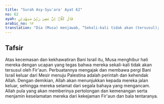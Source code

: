```yaml
---
title: "Surah Asy-Syu'ara' Ayat 62"
no: 62
ayah: قَالَ كَلَّاۗ اِنَّ مَعِيَ رَبِّيْ سَيَهْدِيْنِ  
arabic_no: ٦٢
translation: "Dia (Musa) menjawab, “Sekali-kali tidak akan (tersusul); sesungguhnya Tuhanku bersamaku, Dia akan memberi petunjuk kepadaku.”"
---
```


## Tafsir

Atas kecemasan dan kekhawatiran Bani Israil itu, Musa menghibur hati mereka dengan ucapan yang tegas bahwa mereka sekali-kali tidak akan tersusul oleh Fir'aun. Perbuatannya mengajak dan membawa pergi Bani Israil keluar dari Mesir menuju Palestina adalah perintah dan kehendak Allah. Dengan demikian, Allah akan menunjukkan kepada mereka jalan keluar, sehingga mereka selamat dari segala bahaya yang mengancam. Allah pula yang akan memberinya pertolongan dan kemenangan serta menjamin keselamatan mereka dari kekejaman Fir'aun dan bala tentaranya.